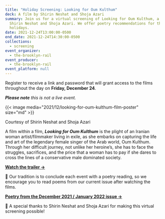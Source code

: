 ```yaml
---
title: "Holiday Screening: Looking for Oum Kulthum"
deck: A film by Shirin Neshat and Shoja Azari
summary: Join us for a virtual screening of Looking for Oum Kulthum, a film by
  Shirin Neshat and Shoja Azari. We offer poetry recommendations for the
  holidays.
date: 2021-12-24T13:00:00-0500
end_date: 2021-12-24T14:30:00-0500
collections:
  - screening
event_organizer:
  - the-brooklyn-rail
event_producer:
  - the-brooklyn-rail
event_platform: null
---
```

Register to receive a link and password that will grant access to the films throughout the day on **Friday, December 24**.

***Please note** this is not a live event.*

{{< image media="2021/12/looking-for-oum-kulthum-film-poster" size="md" >}}

Courtesy of Shirin Neshat and Shoja Azari

A film within a film, ***Looking for Oum Kulthum*** is the plight of an Iranian woman artist/filmmaker living in exile, as she embarks on capturing the life and art of the legendary female singer of the Arab world, Oum Kulthum. Through her difficult journey, not unlike her heroine’s, she has to face the struggles, sacrifices, and the price that a woman has to pay if she dares to cross the lines of a conservative male dominated society.

**[Watch the trailer →](https://www.lookingforoumkulthum.com/new-page-4)**

📖 Our tradition is to conclude each event with a poetry reading, so we encourage you to read poems from our current issue after watching the films.

**[Poetry from the December 2021 / January 2022 issue →](https://brooklynrail.org/2021/12/poetry)**

🙏 A special thanks to Shirin Neshat and Shoja Azari for making this virtual screening possible!